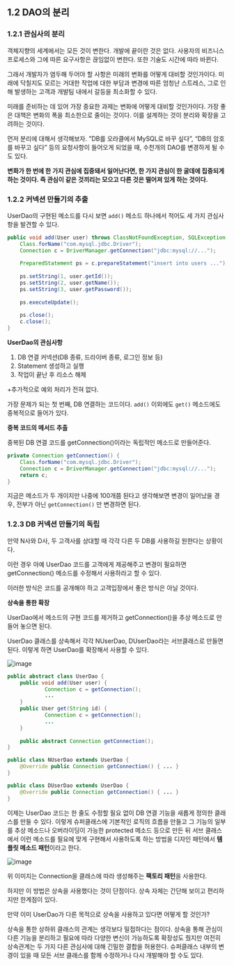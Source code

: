 ## 1.2 DAO의 분리

### 1.2.1 관심사의 분리

객체지향의 세계에서는 모든 것이 변한다. 개발에 끝이란 것은 없다. 사용자의 비즈니스 프로세스와 그에 따른 요구사항은 끊임없이 변한다. 또한 기술도 시간에 따라 바뀐다.

그래서 개발자가 염두해 두어야 할 사항은 미래의 변화를 어떻게 대비할 것인가이다. 미래에 닥칠지도 모르는 거대한 작업에 대한 부담과 변경에 따른 엄청난 스트레스, 그로 인해 발생하는 고객과 개발팀 내에서 갈등을 최소화할 수 있다.

미래를 준비하는 데 있어 가장 중요한 과제는 변화에 어떻게 대비할 것인가이다. 가장 좋은 대책은 변화의 폭을 최소한으로 줄이는 것이다. 이를 설계하는 것이 분리와 확장을 고려하는 것이다.

먼저 분리에 대해서 생각해보자.
”DB를 오라클에서 MySQL로 바꾸 싶다”, “DB의 암호를 바꾸고 싶다” 등의 요청사항이 들어오게 되었을 때, 수천개의 DAO를 변경하게 될 수도 있다.

**변화가 한 번에 한 가지 관심에 집중돼서 일어난다면, 한 가지 관심이 한 굴데에 집중되게 하는 것이다. 즉 관심이 같은 것끼리는 모으고 다른 것은 떨어져 있게 하는 것이다.**

### 1.2.2 커넥션 만들기의 추출

UserDao의 구현된 메소드를 다시 보면 `add()` 메소드 하나에서 적어도 세 가지 관심사항을 발견할 수 있다.

```java
public void add(User user) throws ClassNotFoundException, SQLException {
    Class.forName("com.mysql.jdbc.Driver");
    Connection c = DriverManager.getConnection("jdbc:mysql://...");
    
    PreparedStatement ps = c.prepareStatement("insert into users ...");
    
    ps.setString(1, user.getId());
    ps.setString(2, user.getName());
    ps.setString(3, user.getPassword());
    
    ps.executeUpdate();
    
    ps.close();
    c.close();
}

```

**UserDao의 관심사항**

1. DB 연결 커넥션(DB 종류, 드라이버 종류, 로그인 정보 등)
2. Statement 생성하고 실행
3. 작업이 끝난 후 리소스 해제

+추가적으로 예외 처리가 전혀 없다.

가장 문제가 되는 첫 번째, DB 연결하는 코드이다. `add()` 이외에도 `get()` 메소드에도 중복적으로 들어가 있다.

**중복 코드의 메서드 추출**

중복된 DB 연결 코드를 getConnection()이라는 독립적인 메소드로 만들어준다.

```java
private Connection getConnection() {
    Class.forName("com.mysql.jdbc.Driver");
    Connection c = DriverManager.getConnection("jdbc:mysql://...");
    return c;
}
```

지금은 메소드가 두 개이지만 나중에 100개쯤 된다고 생각해보면 변경이 일어났을 경우, 전부가 아닌 `getConnection()` 만 변경하면 된다.

### 1.2.3 DB 커넥션 만들기의 독립

만약 N사와 D사, 두 고객사를 상대할 때 각각 다른 두 DB를 사용하길 원한다는 상황이다.

이런 경우 아예 UserDao 코드를 고객에게 제공해주고 변경이 필요하면 getConnection() 메소드를 수정해서 사용하라고 할 수 있다.

이러한 방식은 코드를 공개해야 하고 고객입장에서 좋은 방식은 아닐 것이다.

**상속을 통한 확장**

UserDao에서 메소드의 구현 코드를 제거하고 getConnection()을 추상 메소드로 만들어 놓으면 된다.

UserDao 클래스를 상속해서 각각 NUserDao, DUserDao라는 서브클래스로 만들면 된다. 이렇게 하면 UserDao를 확장해서 사용할 수 있다.

![image](https://github.com/Eui9179/spring3-study/assets/83222282/78f6bf8a-dd5a-4d16-accb-70c3007ec5c0)

```java
public abstract class UserDao {
    public void add(User user) { 
            Connection c = getConnection();
            ...
    }
    public User get(String id) {
            Connection c = getConnection();
            ...
    }
    
    public abstract Connection getConnection();
}
```

```java
public class NUserDao extends UserDao {
    @Override public Connection getConnection() { ... }
}
```

```java
public class DUserDao extends UserDao {
    @Override public Connection getConnection() { ... }
}
```

이제는 UserDao 코드는 한 줄도 수정할 필요 없이 DB 연결 기능을 새롭게 정의한 클래스를 만들 수 있다.
이렇게 슈퍼클래스에 기본적인 로직의 흐름을 만들고 그 기능의 일부를 추상 메소드나 오버라이딩이 가능한 protected 메소드 등으로 만든 뒤 서브 클래스에서 이런 메소드를 필요에 맞게 구현해서 사용하도록 하는 방법을 디자인 패턴에서 **템플릿 메소드 패턴**이라고 한다.

![image](https://github.com/Eui9179/spring3-study/assets/83222282/884d4d00-a8fd-4229-bf58-eb94dd6969d3)

위 이미지는 Connection을 클래스에 따라 생성해주는 **팩토리 패턴**을 사용한다.

하지만 이 방법은 상속을 사용했다는 것이 단점이다. 상속 자체는 간단해 보이고 편리하지만 한계점이 있다.

만약 이미 UserDao가 다른 목적으로 상속을 사용하고 있다면 어떻게 할 것인가?

상속을 통한 상하위 클래스의 관계는 생각보다 밀접하다는 점이다. 상속을 통해 관심이 다른 기능을 분리하고 필요에 따라 다양한 변신이 가능하도록 확장성도 줬지만 여전히 상속관계는 두 가지 다른 관심사에 대해 긴밀한 결합을 허용한다. 슈퍼클래스 내부의 변경이 있을 때 모든 서브 클래스를 함께 수정하거나 다시 개발해야 할 수도 있다.
